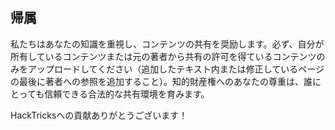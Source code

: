 ## 帰属
私たちはあなたの知識を重視し、コンテンツの共有を奨励します。必ず、自分が所有しているコンテンツまたは元の著者から共有の許可を得ているコンテンツのみをアップロードしてください（追加したテキスト内または修正しているページの最後に著者への参照を追加すること）。知的財産権へのあなたの尊重は、誰にとっても信頼できる合法的な共有環境を育みます。

HackTricksへの貢献ありがとうございます！
